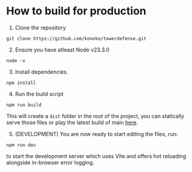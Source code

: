 # How to build for production

1. Clone the repository

```
git clone https://github.com/koneko/towerdefense.git
```

2. Ensure you have atleast Node v23.3.0

```
node -v
```

3. Install dependencies.

```
npm install
```

4. Run the build script

```
npm run build
```

This will create a `dist` folder in the root of the project, you can statically serve those files or play the latest build of main [here](https://bastion.overflow.fun).

5. (DEVELOPMENT) You are now ready to start editing the files, run:

```
npm run dev
```

to start the development server which uses Vite and offers hot reloading alongside in-browser error logging.

